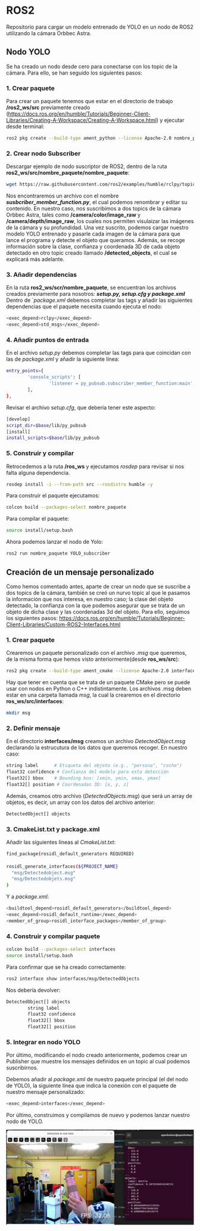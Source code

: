 # ROS2
Repositorio para cargar un modelo entrenado de YOLO en un nodo de ROS2 utilizando la cámara Orbbec Astra.

## Nodo YOLO
Se ha creado un nodo desde cero para conectarse con los topic de la cámara. Para ello, se han seguido los siguientes pasos:
### 1. Crear paquete
Para crear un paquete tenemos que estar en el directorio de trabajo **/ros2_ws/src** previamente creado (https://docs.ros.org/en/humble/Tutorials/Beginner-Client-Libraries/Creating-A-Workspace/Creating-A-Workspace.html) y ejecutar desde terminal:
```bash
ros2 pkg create --build-type ament_python --license Apache-2.0 nombre_paquete
```
### 2. Crear nodo Subscriber
 Descargar ejemplo de nodo suscriptor de ROS2, dentro de la ruta **ros2_ws/src/nombre_paquete/nombre_paquete**:
```bash
wget https://raw.githubusercontent.com/ros2/examples/humble/rclpy/topics/minimal_subscriber/examples_rclpy_minimal_subscriber/subscriber_member_function.py
```
Nos encontraremos un archivo con el nombre ***susbcriber_member_function.py***, el cual podemos renombrar y editar su contenido. En nuestro caso, nos suscribimos a dos topics de la cámara Orbbec Astra, tales como **/camera/color/image_raw** y **/camera/depth/image_raw**, los cuales nos permiten visulaizar las imágenes de la cámara y su profundidad. Una vez suscrito, podemos cargar nuestro modelo YOLO entrenado y pasarle cada imagen de la cámara para que lance el programa y detecte el objeto que queramos. Además, se recoge información sobre la clase, confianza y coordenada 3D de cada objeto detectado en otro topic creado llamado **/detected_objects**, el cual se explicará más adelante.

### 3. Añadir dependencias
En la ruta **ros2_ws/scr/nombre_paquete**, se encuentran los archivos creados previamente para nosotros: ***setup.py, setup.cfg y package.xml***
Dentro de `*package.xml* debemos completar las tags y añadir las siguientes dependencias que el paquete necesita cuando ejecuta el nodo:
```bash
<exec_depend>rclpy</exec_depend>
<exec_depend>std_msgs</exec_depend>
```

### 4. Añadir puntos de entrada
En el archivo *setup.py* debemos completar las tags para que coincidan con las de *package.xml* y añadir la siguiente línea:
```bash
entry_points={
        'console_scripts': [
                'listener = py_pubsub.subscriber_member_function:main',
        ],
},
```
Revisar el archivo *setup.cfg*, que debería tener este aspecto:
```bash
[develop]
script_dir=$base/lib/py_pubsub
[install]
install_scripts=$base/lib/py_pubsub
```

### 5. Construir y compilar
Retrocedemos a la ruta **/ros_ws** y ejecutamos *rosdep* para revisar si nos falta alguna dependencia.
```bash
rosdep install -i --from-path src --rosdistro humble -y
```
Para construir el paquete ejecutamos:
```bash
colcon build --packages-select nombre_paquete
```
Para compilar el paquete:
```bash
source install/setup.bash
```

Ahora podemos lanzar el nodo de Yolo:
```bash
ros2 run nombre_paquete YOLO_subscriber
```

## Creación de un mensaje personalizado
Como hemos comentado antes, aparte de crear un nodo que se suscribe a dos topics de la cámara, también se creó un nurvo topic al que le pasamos la información que nos interesa, en nuestro caso; la clase del objeto detectado, la confianza con la que podemos asegurar que se trata de un objeto de dicha clase y las coordenadas 3d del objeto. Para ello, seguimos los siguientes pasos:
https://docs.ros.org/en/humble/Tutorials/Beginner-Client-Libraries/Custom-ROS2-Interfaces.html

### 1. Crear paquete
Crearemos un paquete personalizado con el archivo *.msg* que queremos, de la misma forma que hemos visto anteriormente(desde **ros_ws/src**):
```bash
ros2 pkg create --build-type ament_cmake --license Apache-2.0 interfaces
```    
Hay que tener en cuenta que se trata de un paquete CMake pero se puede usar con nodos en Python o C++ indistintamente.
Los archivos .msg deben estar en una carpeta llamada *msg*, la cual la crearemos en el directorio **ros_ws/src/interfaces**:
```bash
mkdir msg 
```

### 2. Definir mensaje
En el directorio **interfaces/msg** creamos un archivo *DetectedObject.msg* declarando la estrucutura de los datos que queremos recoger. En nuestro caso:
```bash
string label      # Etiqueta del objeto (e.g., "persona", "coche")
float32 confidence # Confianza del modelo para esta detección
float32[] bbox    # Bounding box: [xmin, ymin, xmax, ymax]
float32[] position # Coordenadas 3D: [x, y, z]
```

Además, creamos otro archivo (*DetectedObjects.msg*) que será un array de objetos, es decir, un array con los datos del archivo anterior:
```bash
DetectedObject[] objects  
```

### 3. CmakeList.txt y package.xml
Añadir las siguientes líneas al *CmakeList.txt*:
```bash
find_package(rosidl_default_generators REQUIRED)

rosidl_generate_interfaces(${PROJECT_NAME}
  "msg/Detectedobject.msg"
  "msg/Detectedobjets.msg"
)
```
Y a *package.xml*:
```bash
<buildtool_depend>rosidl_default_generators</buildtool_depend>
<exec_depend>rosidl_default_runtime</exec_depend>
<member_of_group>rosidl_interface_packages</member_of_group>
```

### 4. Construir y compilar paquete
```bash
colcon build --packages-select interfaces
source install/setup.bash
```
Para confirmar que se ha creado correctamente:
```bash
ros2 interface show interfaces/msg/DetectedObjects
```
Nos debería devolver:
```bash
DetectedObject[] objects
        string label      
        float32 confidence 
        float32[] bbox    
        float32[] position 
```

### 5. Integrar en nodo YOLO
Por último, modificando el nodo creado anteriormente, podemos crear un Publisher que muestre los mensajes definidos en un topic al cual podemos suscribirnos.

Debemos añadir al *package.xml* de nuestro paquete principal (el del nodo de YOLO), la siguiente línea que indica la conexión con el paquete de nuestro mensaje personalizado:
```bash
<exec_depend>interfaces</exec_depend>
```
Por último, construimos y compilamos de nuevo y podemos lanzar nuestro nodo de YOLO.

![topics](Images/Detectedobject.png)
